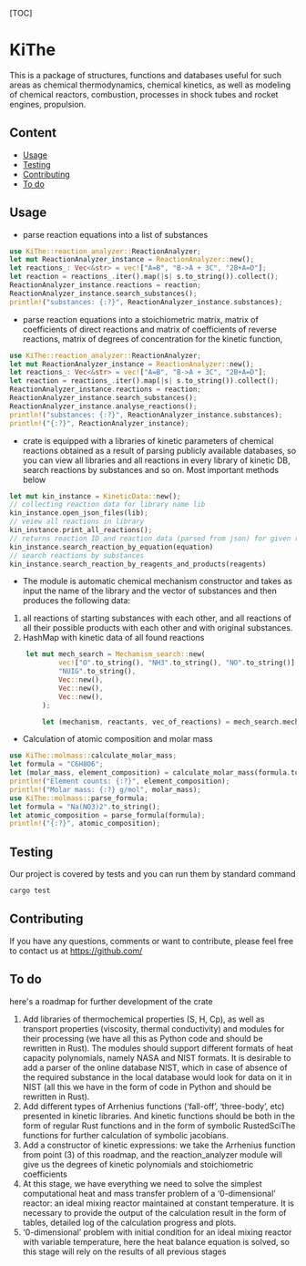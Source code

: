 [TOC]

# KiThe

This is a package of structures, functions and databases useful for such areas as chemical thermodynamics, chemical kinetics, as well as modeling of chemical reactors, combustion, processes in shock tubes and rocket engines, propulsion. 

## Content
- [Usage](#usage)
- [Testing](#testing)
- [Contributing](#contributing)
- [To do](#to-do)



## Usage
- parse reaction equations into a list of substances 
```rust
use KiThe::reaction_analyzer::ReactionAnalyzer;
let mut ReactionAnalyzer_instance = ReactionAnalyzer::new();
let reactions_: Vec<&str> = vec!["A=B", "B->A + 3C", "2B+A=D"];
let reaction = reactions_.iter().map(|s| s.to_string()).collect();
ReactionAnalyzer_instance.reactions = reaction;
ReactionAnalyzer_instance.search_substances();
println!("substances: {:?}", ReactionAnalyzer_instance.substances);
```
- parse reaction equations into a stoichiometric matrix, matrix of coefficients of direct reactions and matrix of coefficients of reverse reactions, matrix of degrees of concentration for the 
 kinetic function,
```rust
use KiThe::reaction_analyzer::ReactionAnalyzer;
let mut ReactionAnalyzer_instance = ReactionAnalyzer::new();
let reactions_: Vec<&str> = vec!["A=B", "B->A + 3C", "2B+A=D"];
let reaction = reactions_.iter().map(|s| s.to_string()).collect();
ReactionAnalyzer_instance.reactions = reaction;
ReactionAnalyzer_instance.search_substances();
ReactionAnalyzer_instance.analyse_reactions();
println!("substances: {:?}", ReactionAnalyzer_instance.substances);
println!("{:?}", ReactionAnalyzer_instance);
```
- crate is equipped with a libraries of kinetic parameters of chemical reactions obtained as a result of parsing publicly available databases, so you can
view all libraries and all reactions in every library
of kinetic DB, search reactions by substances and so on. Most important methods below
```rust
let mut kin_instance = KineticData::new();
// collecting reaction data for library name lib
kin_instance.open_json_files(lib);
// veiew all reactions in library
kin_instance.print_all_reactions();
// returns reaction ID and reaction data (parsed from json) for given reaction equation
kin_instance.search_reaction_by_equation(equation)
// search reactions by substances 
kin_instance.search_reaction_by_reagents_and_products(reagents)
```
-  The module is automatic chemical mechanism constructor and takes as input the name of the library and the vector of substances and then produces the following data:
  1) all reactions of starting substances with each other, and all reactions of all their possible products with each other and with original substances. 
  2) HashMap with kinetic data of all found reactions
```rust
    let mut mech_search = Mechanism_search::new(
            vec!["O".to_string(), "NH3".to_string(), "NO".to_string()],
            "NUIG".to_string(),
            Vec::new(),
            Vec::new(),
            Vec::new(),
        );

        let (mechanism, reactants, vec_of_reactions) = mech_search.mechfinder_api();
```
 - Calculation of atomic composition and molar mass
 ```rust
use KiThe::molmass::calculate_molar_mass;
 let formula = "C6H8O6";
let (molar_mass, element_composition) = calculate_molar_mass(formula.to_string()); 
 println!("Element counts: {:?}", element_composition);
 println!("Molar mass: {:?} g/mol", molar_mass);
use KiThe::molmass::parse_formula;
let formula = "Na(NO3)2".to_string();
let atomic_composition = parse_formula(formula);
println!("{:?}", atomic_composition);
 ```
## Testing
Our project is covered by tests and you can run them by standard command
```sh
cargo test
```

## Contributing
If you have any questions, comments or want to contribute, please feel free to contact us at https://github.com/



## To do
here's a roadmap for further development of the crate 
1) Add libraries of thermochemical properties (S, H, Cp), as well as transport properties (viscosity, thermal conductivity) and modules for their processing (we have all this as Python code and should be rewritten in Rust). The modules should support different formats of heat capacity polynomials, namely NASA and NIST formats. It is desirable to add a parser of the online database NIST, which in case of absence of the required substance in the local database would look for data on it in NIST (all this we have in the form of code in Python and should be rewritten in Rust). 
2) Add different types of Arrhenius functions (‘fall-off’, ‘three-body’, etc) presented in kinetic libraries. And kinetic functions should be both in the form of regular Rust functions and in the form of symbolic RustedSciThe functions for further calculation of symbolic jacobians.
3) Add a constructor of kinetic expressions: we take the Arrhenius function from point (3) of this roadmap, and the reaction_analyzer module will give us the degrees of kinetic polynomials and stoichiometric coefficients
4) At this stage, we have everything we need to solve the simplest computational heat and mass transfer problem of a ‘0-dimensional’ reactor: an ideal mixing reactor maintained at constant temperature. It is necessary to provide the output of the calculation result in the form of tables, detailed log of the calculation progress and plots.
5) ‘0-dimensional’ problem with initial condition for an ideal mixing reactor with variable temperature, here the heat balance equation is solved, so this stage will rely on the results of all previous stages

